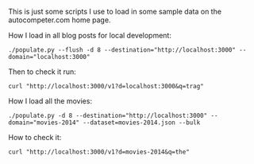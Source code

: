 This is just some scripts I use to load in some sample data on the
autocompeter.com home page.


How I load in all blog posts for local development:

    ./populate.py --flush -d 8 --destination="http://localhost:3000" --domain="localhost:3000"


Then to check it run:

    curl "http://localhost:3000/v1?d=localhost:3000&q=trag"


How I load all the movies:

    ./populate.py -d 8 --destination="http://localhost:3000" --domain="movies-2014" --dataset=movies-2014.json --bulk

How to check it:

    curl "http://localhost:3000/v1?d=movies-2014&q=the"
